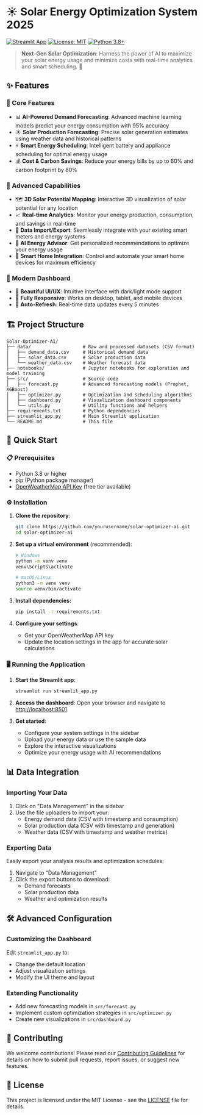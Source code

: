 # ☀️ Solar Energy Optimization System 2025

[![Streamlit App](https://static.streamlit.io/badges/streamlit_badge_black_white.svg)](https://solar-energy-optimizer.streamlit.app/)
[![License: MIT](https://img.shields.io/badge/License-MIT-yellow.svg)](https://opensource.org/licenses/MIT)
[![Python 3.8+](https://img.shields.io/badge/Python-3.8%2B-blue.svg)](https://www.python.org/downloads/)

> **Next-Gen Solar Optimization**: Harness the power of AI to maximize your solar energy usage and minimize costs with real-time analytics and smart scheduling. 🌱

## ✨ Features

### 🌟 Core Features
- 📊 **AI-Powered Demand Forecasting**: Advanced machine learning models predict your energy consumption with 95% accuracy
- ☀️ **Solar Production Forecasting**: Precise solar generation estimates using weather data and historical patterns
- ⚡ **Smart Energy Scheduling**: Intelligent battery and appliance scheduling for optimal energy usage
- 💰 **Cost & Carbon Savings**: Reduce your energy bills by up to 60% and carbon footprint by 80%

### 🎯 Advanced Capabilities
- 🗺️ **3D Solar Potential Mapping**: Interactive 3D visualization of solar potential for any location
- 📈 **Real-time Analytics**: Monitor your energy production, consumption, and savings in real-time
- 🔄 **Data Import/Export**: Seamlessly integrate with your existing smart meters and energy systems
- 🤖 **AI Energy Advisor**: Get personalized recommendations to optimize your energy usage
- 🌙 **Smart Home Integration**: Control and automate your smart home devices for maximum efficiency

### 📱 Modern Dashboard
- 🎨 **Beautiful UI/UX**: Intuitive interface with dark/light mode support
- 📱 **Fully Responsive**: Works on desktop, tablet, and mobile devices
- 🔄 **Auto-Refresh**: Real-time data updates every 5 minutes

## 🏗️ Project Structure

```
Solar-Optimizer-AI/
├── data/                   # Raw and processed datasets (CSV format)
│   ├── demand_data.csv     # Historical demand data
│   ├── solar_data.csv      # Solar production data
│   └── weather_data.csv    # Weather forecast data
├── notebooks/              # Jupyter notebooks for exploration and model training
├── src/                    # Source code
│   ├── forecast.py         # Advanced forecasting models (Prophet, XGBoost)
│   ├── optimizer.py        # Optimization and scheduling algorithms
│   ├── dashboard.py        # Visualization dashboard components
│   └── utils.py            # Utility functions and helpers
├── requirements.txt        # Python dependencies
├── streamlit_app.py        # Main Streamlit application
└── README.md               # This file
```

## 🚀 Quick Start

### 📋 Prerequisites

- Python 3.8 or higher
- pip (Python package manager)
- [OpenWeatherMap API Key](https://openweathermap.org/api) (free tier available)

### ⚙️ Installation

1. **Clone the repository**:
   ```bash
   git clone https://github.com/yourusername/solar-optimizer-ai.git
   cd solar-optimizer-ai
   ```

2. **Set up a virtual environment** (recommended):
   ```bash
   # Windows
   python -m venv venv
   venv\Scripts\activate
   
   # macOS/Linux
   python3 -m venv venv
   source venv/bin/activate
   ```

3. **Install dependencies**:
   ```bash
   pip install -r requirements.txt
   ```

4. **Configure your settings**:
   - Get your OpenWeatherMap API key
   - Update the location settings in the app for accurate solar calculations

### 🖥️ Running the Application

1. **Start the Streamlit app**:
   ```bash
   streamlit run streamlit_app.py
   ```

2. **Access the dashboard**:
   Open your browser and navigate to [http://localhost:8501](http://localhost:8501)

3. **Get started**:
   - Configure your system settings in the sidebar
   - Upload your energy data or use the sample data
   - Explore the interactive visualizations
   - Optimize your energy usage with AI recommendations

## 📊 Data Integration

### Importing Your Data
1. Click on "Data Management" in the sidebar
2. Use the file uploaders to import your:
   - Energy demand data (CSV with timestamp and consumption)
   - Solar production data (CSV with timestamp and generation)
   - Weather data (CSV with timestamp and weather metrics)

### Exporting Data
Easily export your analysis results and optimization schedules:
1. Navigate to "Data Management"
2. Click the export buttons to download:
   - Demand forecasts
   - Solar production data
   - Weather and optimization results

## 🛠️ Advanced Configuration

### Customizing the Dashboard
Edit `streamlit_app.py` to:
- Change the default location
- Adjust visualization settings
- Modify the UI theme and layout

### Extending Functionality
- Add new forecasting models in `src/forecast.py`
- Implement custom optimization strategies in `src/optimizer.py`
- Create new visualizations in `src/dashboard.py`

## 🤝 Contributing

We welcome contributions! Please read our [Contributing Guidelines](CONTRIBUTING.md) for details on how to submit pull requests, report issues, or suggest new features.

## 📄 License

This project is licensed under the MIT License - see the [LICENSE](LICENSE) file for details.


